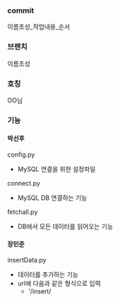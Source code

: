 ### commit


이름초성_작업내용_순서


### 브랜치


이름초성


### 호칭
OO님


### 기능

#### 박선후


config.py 
- MySQL 연결을 위한 설정파일 


connect.py
- MySQL DB 연결하는 기능


fetchall.py
- DB에서 모든 데이터를 읽어오는 기능




#### 장민준


insertData.py
- 데이터를 추가하는 기능
- url에 다음과 같은 형식으로 입력
    - '/insert/<title>/<isbn>' 


updateData.py
- 데이터를 업데이트하는 기능
- url에 다음과 같은 형식으로 입력
    - '/update/<int:id>/<title>'


deleteData.py 
- 데이터를 삭제하는 기능
- url에 다음과 같은 형식으로 입력
    - '/delete/<int:id>'



#### 임현욱


app.py


templates/list.html     //html 파일        

